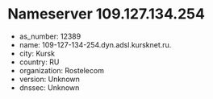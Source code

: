 # Nameserver 109.127.134.254

* as_number: 12389
* name: 109-127-134-254.dyn.adsl.kursknet.ru.
* city: Kursk
* country: RU
* organization: Rostelecom
* version: Unknown
* dnssec: Unknown
